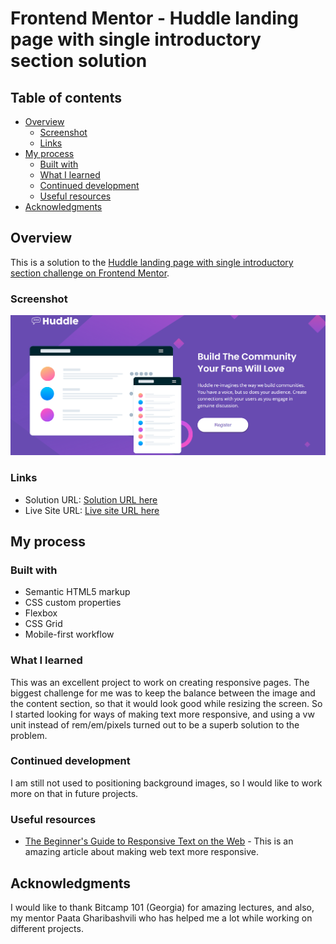 # Frontend Mentor - Huddle landing page with single introductory section solution

## Table of contents

- [Overview](#overview)
  - [Screenshot](#screenshot)
  - [Links](#links)
- [My process](#my-process)
  - [Built with](#built-with)
  - [What I learned](#what-i-learned)
  - [Continued development](#continued-development)
  - [Useful resources](#useful-resources)
- [Acknowledgments](#acknowledgments)

## Overview

This is a solution to the [Huddle landing page with single introductory section challenge on Frontend Mentor](https://www.frontendmentor.io/challenges/huddle-landing-page-with-a-single-introductory-section-B_2Wvxgi0).

### Screenshot

![](./images/screenshot.png)

### Links

- Solution URL: [Solution URL here](https://github.com/NunuAbuashvili/Huddle-Landing-Page.git)
- Live Site URL: [Live site URL here](https://nunuabuashvili.github.io/Huddle-Landing-Page/)

## My process

### Built with

- Semantic HTML5 markup
- CSS custom properties
- Flexbox
- CSS Grid
- Mobile-first workflow

### What I learned

This was an excellent project to work on creating responsive pages. The biggest challenge for me was to keep the balance between the image and the content section, so that it would look good while resizing the screen. So I started looking for ways of making text more responsive, and using a vw unit instead of rem/em/pixels turned out to be a superb solution to the problem.

### Continued development

I am still not used to positioning background images, so I would like to work more on that in future projects.

### Useful resources

- [The Beginner's Guide to Responsive Text on the Web](https://blog.hubspot.com/website/responsive-text) - This is an amazing article about making web text more responsive.

## Acknowledgments

I would like to thank Bitcamp 101 (Georgia) for amazing lectures, and also, my mentor Paata Gharibashvili who has helped me a lot while working on different projects.

